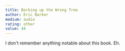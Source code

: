 ```yaml
---
title: Barking up the Wrong Tree 
author: Eric Barker
medium: audio
rating: other
value: 44
---
```


I don't remember anything notable about this book. Eh.